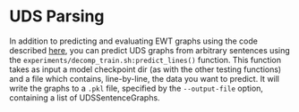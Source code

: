 # UDS Parsing

In addition to predicting and evaluating EWT graphs using the code described [here](TESTING.md), you can predict UDS graphs from arbitrary sentences using the `experiments/decomp_train.sh:predict_lines()` function. 
This function takes as input a model checkpoint dir (as with the other testing functions) and a file which contains, line-by-line, the data you want to predict. 
It will write the graphs to a `.pkl` file, specified by the `--output-file` option, containing a list of UDSSentenceGraphs. 
